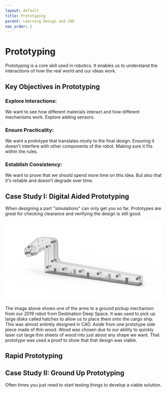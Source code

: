 ```yaml
---
layout: default
title: Prototyping
parent: Learning Design and CAD
nav_order: 2
---
```


# Prototyping

Prototyping is a core skill used in robotics. It enables us to understand the interactions of how the real world and our ideas work.

## Key Objectives in Prototyping

### Explore Interactions:

 We want to see how different materials interact and how different mechanisms work. Explore adding sensors.

### Ensure Practicality: 

We want a prototype that translates nicely to the final design. Ensuring it doesn't interfere with other components of the robot. Making sure it fits within the rules.

### Establish Consistency: 

We want to prove that we should spend more time on this idea. But also that it's reliable and doesn't degrade over time.


## Case Study I: Digital Aided Prototyping

When designing a part "simulations" can only get you so far. Prototypes are great for checking clearance and verifying the design is still good. 

![Ground Pickup Render](../images/GroundPickupRender.png) 

The image above shows one of the arms to a ground pickup mechanism from our 2019 robot from Destination Deep Space. It was used to pick up large disks called hatches to allow us to place them onto the cargo ship. This was almost entirely designed in CAD. Aside from one prototype side piece made of thin wood. Wood was chosen due to our ability to quickly laser cut large thin sheets of wood into just about any shape we want. That prototype was used a proof to show that that design was viable.


## Rapid Prototyping



## Case Study II: Ground Up Prototyping

Often times you just need to start testing things to develop a viable solution. 




